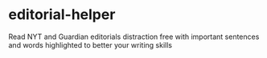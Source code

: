 # editorial-helper
Read NYT and Guardian editorials distraction free with important sentences and words highlighted to better your writing skills
